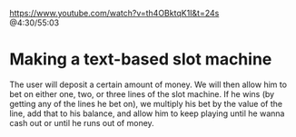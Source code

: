 https://www.youtube.com/watch?v=th4OBktqK1I&t=24s  
@4:30/55:03

# Making a text-based slot machine  
The user will deposit a certain amount of money. 
We will then allow him to bet on either one, two, or three lines of the slot machine.
If he wins (by getting any of the lines he bet on), we multiply his bet by the value of the line, add that to his balance, 
and allow him to keep playing until he wanna cash out or until he runs out of money.
